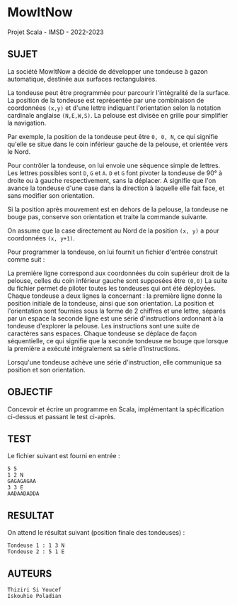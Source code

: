# MowItNow
Projet Scala - IMSD - 2022-2023
## SUJET
La société MowItNow a décidé de développer une tondeuse à gazon automatique, destinée aux surfaces rectangulaires.

La tondeuse peut être programmée pour parcourir l'intégralité de la surface. La position de la tondeuse est représentée par une combinaison de coordonnées `(x,y)` et d'une lettre indiquant l'orientation selon la notation cardinale anglaise `(N,E,W,S)`. La pelouse est divisée en grille pour simplifier la navigation.

Par exemple, la position de la tondeuse peut être `0, 0, N`, ce qui signifie qu'elle se situe dans le coin inférieur gauche de la pelouse, et orientée vers le Nord.

Pour contrôler la tondeuse, on lui envoie une séquence simple de lettres. Les lettres possibles sont `D`, `G` et `A`. `D` et `G` font pivoter la tondeuse de 90° à droite ou à gauche respectivement, sans la déplacer. A signifie que l'on avance la tondeuse d'une case dans la direction à laquelle elle fait face, et sans modifier son orientation.

Si la position après mouvement est en dehors de la pelouse, la tondeuse ne bouge pas, conserve son orientation et traite la commande suivante.

On assume que la case directement au Nord de la position `(x, y)` a pour coordonnées `(x, y+1)`.

Pour programmer la tondeuse, on lui fournit un fichier d'entrée construit comme suit :

La première ligne correspond aux coordonnées du coin supérieur droit de la pelouse, celles du coin inférieur gauche sont supposées être `(0,0)`
La suite du fichier permet de piloter toutes les tondeuses qui ont été déployées. Chaque tondeuse a deux lignes la concernant :
la première ligne donne la position initiale de la tondeuse, ainsi que son orientation. La position et l'orientation sont fournies sous la forme de 2 chiffres et une lettre, séparés par un espace
la seconde ligne est une série d'instructions ordonnant à la tondeuse d'explorer la pelouse. Les instructions sont une suite de caractères sans espaces.
Chaque tondeuse se déplace de façon séquentielle, ce qui signifie que la seconde tondeuse ne bouge que lorsque la première a exécuté intégralement sa série d'instructions.

Lorsqu'une tondeuse achève une série d'instruction, elle communique sa position et son orientation.
## OBJECTIF
Concevoir et écrire un programme en Scala, implémentant la spécification ci-dessus et passant le test ci-après.
## TEST 
Le fichier suivant est fourni en entrée :
```
5 5
1 2 N
GAGAGAGAA
3 3 E
AADAADADDA
```
## RESULTAT 
On attend le résultat suivant (position finale des tondeuses) :
```
Tondeuse 1 : 1 3 N
Tondeuse 2 : 5 1 E
```
## AUTEURS
```
Thiziri Si Youcef
Iskouhie Poladian

